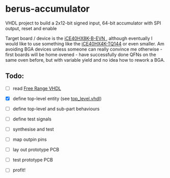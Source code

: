 # berus-accumulator
VHDL project to build a 2x12-bit signed input, 64-bit accumulator with SPI output, reset and enable

Target board / device is the [iCE40HX8K-B-EVN ](http://www.latticesemi.com/Products/DevelopmentBoardsAndKits/iCE40HX8KBreakoutBoard.aspx), although eventually I would like to use something like the [iCE40HX4K-TQ144](https://www.mouser.co.uk/ProductDetail/Lattice/iCE40HX4K-TQ144/?qs=F9A14TELRMvGNTZXkNDuOw==) or even smaller. Am avoiding BGA devices unless someone can really convince me otherwise - first boards will be home ovened - have successfully done QFNs on the same oven before, but with variable yield and no idea how to rework a BGA.

## Todo:
- [ ] read [Free Range VHDL](http://www.gstitt.ece.ufl.edu/courses/eel4712/labs/free_range_vhdl.pdf)
- [X] define top-level entity (see [top_level.vhdl](https://github.com/stefandz/berus-accumulator/blob/master/vhdl/top_level.vhdl))
- [ ] define top-level and sub-part behaviours
- [ ] define test signals
- [ ] synthesise and test
- [ ] map outpin pins
- [ ] lay out prototype PCB
- [ ] test prototype PCB
- [ ] profit!

